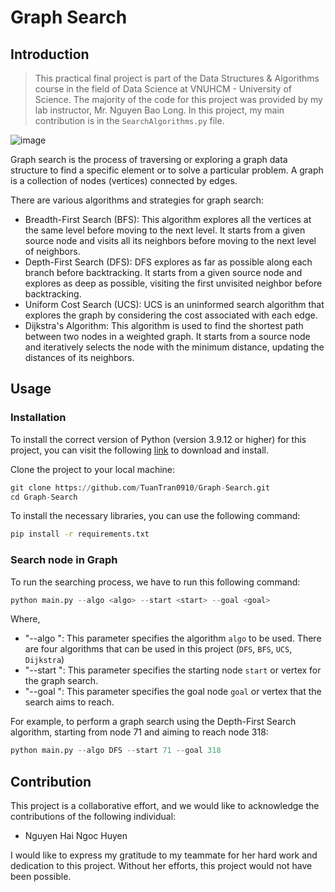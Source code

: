 # Graph Search

## Introduction

> This practical final project is part of the Data Structures & Algorithms course in the field of Data Science at VNUHCM - University of Science.
> The majority of the code for this project was provided by my lab instructor, Mr. Nguyen Bao Long. In this project, my main contribution is in the ```SearchAlgorithms.py``` file.

![image](https://github.com/TuanTran0910/Graph-Search/assets/94174684/a487c1b1-ff27-4bbb-9fd4-7393894d1255)

Graph search is the process of traversing or exploring a graph data structure to find a specific element or to solve a particular problem. A graph is a collection of nodes (vertices) connected by edges.

There are various algorithms and strategies for graph search:
- Breadth-First Search (BFS): This algorithm explores all the vertices at the same level before moving to the next level. It starts from a given source node and visits all its neighbors before moving to the next level of neighbors.
- Depth-First Search (DFS): DFS explores as far as possible along each branch before backtracking. It starts from a given source node and explores as deep as possible, visiting the first unvisited neighbor before backtracking.
- Uniform Cost Search (UCS): UCS is an uninformed search algorithm that explores the graph by considering the cost associated with each edge.
- Dijkstra's Algorithm: This algorithm is used to find the shortest path between two nodes in a weighted graph. It starts from a source node and iteratively selects the node with the minimum distance, updating the distances of its neighbors.

## Usage

### Installation

To install the correct version of Python (version 3.9.12 or higher) for this project, you can visit the following [link](https://www.python.org/downloads/release/python-3912/) to download and install.

Clone the project to your local machine:

```python
git clone https://github.com/TuanTran0910/Graph-Search.git
cd Graph-Search
```

To install the necessary libraries, you can use the following command:

```bash
pip install -r requirements.txt
```

### Search node in Graph

To run the searching process, we have to run this following command:

```python
python main.py --algo <algo> --start <start> --goal <goal>
```

Where,
- "--algo <algo>": This parameter specifies the algorithm ```algo``` to be used. There are four algorithms that can be used in this project (```DFS```, ```BFS```, ```UCS```, ```Dijkstra```)
- "--start <start>": This parameter specifies the starting node ```start``` or vertex for the graph search.
- "--goal <goal>": This parameter specifies the goal node ```goal``` or vertex that the search aims to reach.

For example, to perform a graph search using the Depth-First Search algorithm, starting from node 71 and aiming to reach node 318:

```python
python main.py --algo DFS --start 71 --goal 318
```

## Contribution

This project is a collaborative effort, and we would like to acknowledge the contributions of the following individual:
- Nguyen Hai Ngoc Huyen

I would like to express my gratitude to my teammate for her hard work and dedication to this project. Without her efforts, this project would not have been possible.

